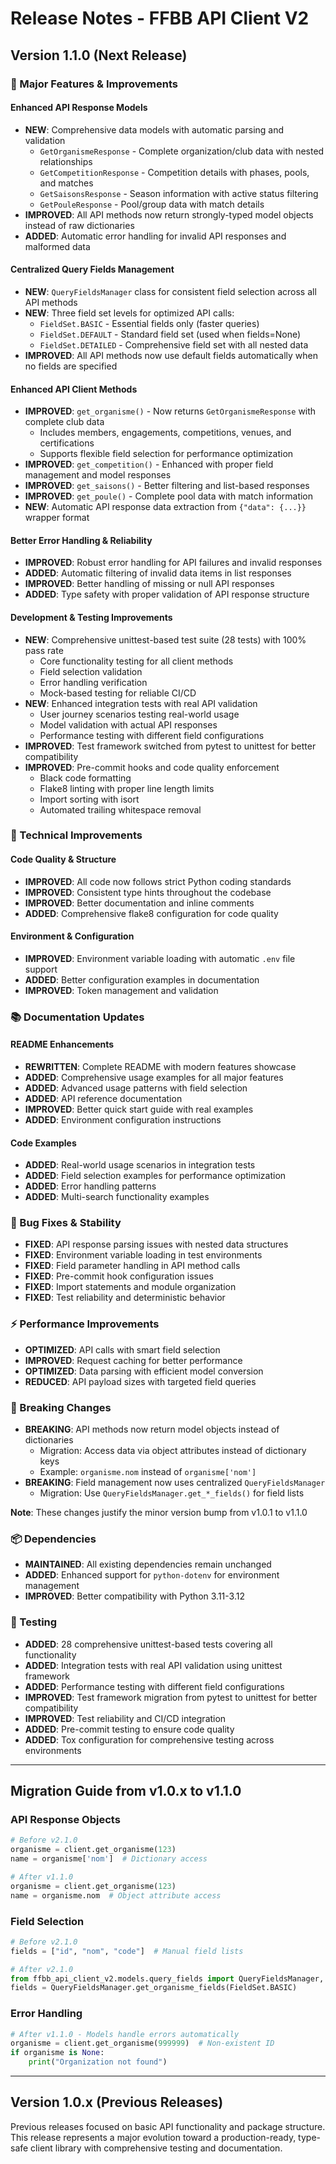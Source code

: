 # Release Notes - FFBB API Client V2

## Version 1.1.0 (Next Release)

### 🚀 Major Features & Improvements

#### **Enhanced API Response Models**
- **NEW**: Comprehensive data models with automatic parsing and validation
  - `GetOrganismeResponse` - Complete organization/club data with nested relationships
  - `GetCompetitionResponse` - Competition details with phases, pools, and matches
  - `GetSaisonsResponse` - Season information with active status filtering
  - `GetPouleResponse` - Pool/group data with match details
- **IMPROVED**: All API methods now return strongly-typed model objects instead of raw dictionaries
- **ADDED**: Automatic error handling for invalid API responses and malformed data

#### **Centralized Query Fields Management**
- **NEW**: `QueryFieldsManager` class for consistent field selection across all API methods
- **NEW**: Three field set levels for optimized API calls:
  - `FieldSet.BASIC` - Essential fields only (faster queries)
  - `FieldSet.DEFAULT` - Standard field set (used when fields=None)
  - `FieldSet.DETAILED` - Comprehensive field set with all nested data
- **IMPROVED**: All API methods now use default fields automatically when no fields are specified

#### **Enhanced API Client Methods**
- **IMPROVED**: `get_organisme()` - Now returns `GetOrganismeResponse` with complete club data
  - Includes members, engagements, competitions, venues, and certifications
  - Supports flexible field selection for performance optimization
- **IMPROVED**: `get_competition()` - Enhanced with proper field management and model responses
- **IMPROVED**: `get_saisons()` - Better filtering and list-based responses
- **IMPROVED**: `get_poule()` - Complete pool data with match information
- **NEW**: Automatic API response data extraction from `{"data": {...}}` wrapper format

#### **Better Error Handling & Reliability**
- **IMPROVED**: Robust error handling for API failures and invalid responses
- **ADDED**: Automatic filtering of invalid data items in list responses
- **IMPROVED**: Better handling of missing or null API responses
- **ADDED**: Type safety with proper validation of API response structure

#### **Development & Testing Improvements**
- **NEW**: Comprehensive unittest-based test suite (28 tests) with 100% pass rate
  - Core functionality testing for all client methods
  - Field selection validation
  - Error handling verification
  - Mock-based testing for reliable CI/CD
- **NEW**: Enhanced integration tests with real API validation
  - User journey scenarios testing real-world usage
  - Model validation with actual API responses
  - Performance testing with different field configurations
- **IMPROVED**: Test framework switched from pytest to unittest for better compatibility
- **IMPROVED**: Pre-commit hooks and code quality enforcement
  - Black code formatting
  - Flake8 linting with proper line length limits
  - Import sorting with isort
  - Automated trailing whitespace removal

### 🔧 Technical Improvements

#### **Code Quality & Structure**
- **IMPROVED**: All code now follows strict Python coding standards
- **IMPROVED**: Consistent type hints throughout the codebase
- **IMPROVED**: Better documentation and inline comments
- **ADDED**: Comprehensive flake8 configuration for code quality

#### **Environment & Configuration**
- **IMPROVED**: Environment variable loading with automatic `.env` file support
- **ADDED**: Better configuration examples in documentation
- **IMPROVED**: Token management and validation

### 📚 Documentation Updates

#### **README Enhancements**
- **REWRITTEN**: Complete README with modern features showcase
- **ADDED**: Comprehensive usage examples for all major features
- **ADDED**: Advanced usage patterns with field selection
- **ADDED**: API reference documentation
- **IMPROVED**: Better quick start guide with real examples
- **ADDED**: Environment configuration instructions

#### **Code Examples**
- **ADDED**: Real-world usage scenarios in integration tests
- **ADDED**: Field selection examples for performance optimization
- **ADDED**: Error handling patterns
- **ADDED**: Multi-search functionality examples

### 🐛 Bug Fixes & Stability

- **FIXED**: API response parsing issues with nested data structures
- **FIXED**: Environment variable loading in test environments
- **FIXED**: Field parameter handling in API method calls
- **FIXED**: Pre-commit hook configuration issues
- **FIXED**: Import statements and module organization
- **FIXED**: Test reliability and deterministic behavior

### ⚡ Performance Improvements

- **OPTIMIZED**: API calls with smart field selection
- **IMPROVED**: Request caching for better performance
- **OPTIMIZED**: Data parsing with efficient model conversion
- **REDUCED**: API payload sizes with targeted field queries

### 🔄 Breaking Changes

- **BREAKING**: API methods now return model objects instead of dictionaries
  - Migration: Access data via object attributes instead of dictionary keys
  - Example: `organisme.nom` instead of `organisme['nom']`
- **BREAKING**: Field management now uses centralized `QueryFieldsManager`
  - Migration: Use `QueryFieldsManager.get_*_fields()` for field lists

**Note**: These changes justify the minor version bump from v1.0.1 to v1.1.0

### 📦 Dependencies

- **MAINTAINED**: All existing dependencies remain unchanged
- **ADDED**: Enhanced support for `python-dotenv` for environment management
- **IMPROVED**: Better compatibility with Python 3.11-3.12

### 🧪 Testing

- **ADDED**: 28 comprehensive unittest-based tests covering all functionality
- **ADDED**: Integration tests with real API validation using unittest framework
- **ADDED**: Performance testing with different field configurations
- **IMPROVED**: Test framework migration from pytest to unittest for better compatibility
- **IMPROVED**: Test reliability and CI/CD integration
- **ADDED**: Pre-commit testing to ensure code quality
- **ADDED**: Tox configuration for comprehensive testing across environments

---

## Migration Guide from v1.0.x to v1.1.0

### API Response Objects
```python
# Before v2.1.0
organisme = client.get_organisme(123)
name = organisme['nom']  # Dictionary access

# After v1.1.0
organisme = client.get_organisme(123)
name = organisme.nom  # Object attribute access
```

### Field Selection
```python
# Before v2.1.0
fields = ["id", "nom", "code"]  # Manual field lists

# After v2.1.0
from ffbb_api_client_v2.models.query_fields import QueryFieldsManager, FieldSet
fields = QueryFieldsManager.get_organisme_fields(FieldSet.BASIC)
```

### Error Handling
```python
# After v1.1.0 - Models handle errors automatically
organisme = client.get_organisme(999999)  # Non-existent ID
if organisme is None:
    print("Organization not found")
```

---

## Version 1.0.x (Previous Releases)

Previous releases focused on basic API functionality and package structure. This release represents a major evolution toward a production-ready, type-safe client library with comprehensive testing and documentation.
